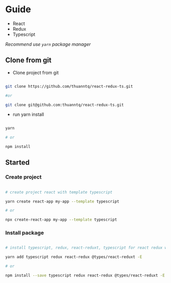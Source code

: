 # Guide

- React
- Redux
- Typescript

*Recommend use `yarn` package manager*

## Clone from git

- Clone project from git
```bash

git clone https://github.com/thuanntq/react-redux-ts.git

#or 

git clone git@github.com:thuanntq/react-redux-ts.git

```

- run yarn install

```bash

yarn

# or

npm install

```
## Started 

### Create project

```bash

# create project react with template typescript

yarn create react-app my-app --template typescript

# or

npx create-react-app my-app --template typescript

```

### Install package

```bash

# install typescript, redux, react-reduxt, typescript for react redux with exact version

yarn add typescript redux react-redux @types/react-reduxt -E

# or

npm install --save typescript redux react-redux @types/react-reduxt -E

```